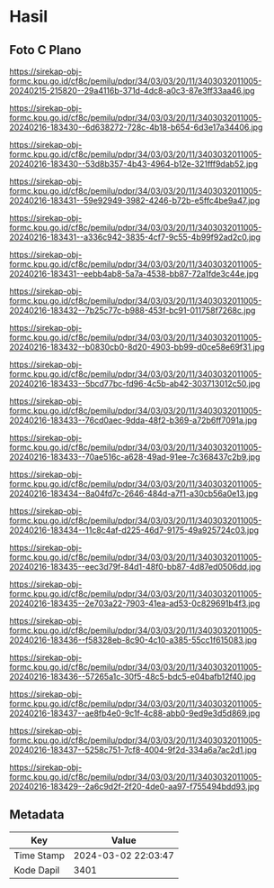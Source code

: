 # Hasil

## Foto C Plano

https://sirekap-obj-formc.kpu.go.id/cf8c/pemilu/pdpr/34/03/03/20/11/3403032011005-20240215-215820--29a4116b-371d-4dc8-a0c3-87e3ff33aa46.jpg

https://sirekap-obj-formc.kpu.go.id/cf8c/pemilu/pdpr/34/03/03/20/11/3403032011005-20240216-183430--6d638272-728c-4b18-b654-6d3e17a34406.jpg

https://sirekap-obj-formc.kpu.go.id/cf8c/pemilu/pdpr/34/03/03/20/11/3403032011005-20240216-183430--53d8b357-4b43-4964-b12e-321fff9dab52.jpg

https://sirekap-obj-formc.kpu.go.id/cf8c/pemilu/pdpr/34/03/03/20/11/3403032011005-20240216-183431--59e92949-3982-4246-b72b-e5ffc4be9a47.jpg

https://sirekap-obj-formc.kpu.go.id/cf8c/pemilu/pdpr/34/03/03/20/11/3403032011005-20240216-183431--a336c942-3835-4cf7-9c55-4b99f92ad2c0.jpg

https://sirekap-obj-formc.kpu.go.id/cf8c/pemilu/pdpr/34/03/03/20/11/3403032011005-20240216-183431--eebb4ab8-5a7a-4538-bb87-72a1fde3c44e.jpg

https://sirekap-obj-formc.kpu.go.id/cf8c/pemilu/pdpr/34/03/03/20/11/3403032011005-20240216-183432--7b25c77c-b988-453f-bc91-011758f7268c.jpg

https://sirekap-obj-formc.kpu.go.id/cf8c/pemilu/pdpr/34/03/03/20/11/3403032011005-20240216-183432--b0830cb0-8d20-4903-bb99-d0ce58e69f31.jpg

https://sirekap-obj-formc.kpu.go.id/cf8c/pemilu/pdpr/34/03/03/20/11/3403032011005-20240216-183433--5bcd77bc-fd96-4c5b-ab42-303713012c50.jpg

https://sirekap-obj-formc.kpu.go.id/cf8c/pemilu/pdpr/34/03/03/20/11/3403032011005-20240216-183433--76cd0aec-9dda-48f2-b369-a72b6ff7091a.jpg

https://sirekap-obj-formc.kpu.go.id/cf8c/pemilu/pdpr/34/03/03/20/11/3403032011005-20240216-183433--70ae516c-a628-49ad-91ee-7c368437c2b9.jpg

https://sirekap-obj-formc.kpu.go.id/cf8c/pemilu/pdpr/34/03/03/20/11/3403032011005-20240216-183434--8a04fd7c-2646-484d-a7f1-a30cb56a0e13.jpg

https://sirekap-obj-formc.kpu.go.id/cf8c/pemilu/pdpr/34/03/03/20/11/3403032011005-20240216-183434--11c8c4af-d225-46d7-9175-49a925724c03.jpg

https://sirekap-obj-formc.kpu.go.id/cf8c/pemilu/pdpr/34/03/03/20/11/3403032011005-20240216-183435--eec3d79f-84d1-48f0-bb87-4d87ed0506dd.jpg

https://sirekap-obj-formc.kpu.go.id/cf8c/pemilu/pdpr/34/03/03/20/11/3403032011005-20240216-183435--2e703a22-7903-41ea-ad53-0c829691b4f3.jpg

https://sirekap-obj-formc.kpu.go.id/cf8c/pemilu/pdpr/34/03/03/20/11/3403032011005-20240216-183436--f58328eb-8c90-4c10-a385-55cc1f615083.jpg

https://sirekap-obj-formc.kpu.go.id/cf8c/pemilu/pdpr/34/03/03/20/11/3403032011005-20240216-183436--57265a1c-30f5-48c5-bdc5-e04bafb12f40.jpg

https://sirekap-obj-formc.kpu.go.id/cf8c/pemilu/pdpr/34/03/03/20/11/3403032011005-20240216-183437--ae8fb4e0-9c1f-4c88-abb0-9ed9e3d5d869.jpg

https://sirekap-obj-formc.kpu.go.id/cf8c/pemilu/pdpr/34/03/03/20/11/3403032011005-20240216-183437--5258c751-7cf8-4004-9f2d-334a6a7ac2d1.jpg

https://sirekap-obj-formc.kpu.go.id/cf8c/pemilu/pdpr/34/03/03/20/11/3403032011005-20240216-183429--2a6c9d2f-2f20-4de0-aa97-f755494bdd93.jpg


## Metadata

| Key        | Value               |
| ---------- | ------------------- |
| Time Stamp | 2024-03-02 22:03:47 |
| Kode Dapil | 3401                |



